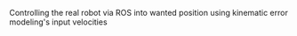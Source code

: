 Controlling the real robot via ROS into wanted position using kinematic error modeling's input velocities
